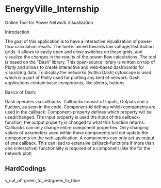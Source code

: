 # EnergyVille_Internship
 Online Tool for Power Network Visualization

Introduction

The goal of this application is to have a interactive visualization of power-flow calculation results.
The tool is aimed towards low voltage/Distribution grids. 
It allows to easily open and close switches on these grids, and visualize the changes in the results of the power-flow calculations. 
The tool is based on the ”Dash” library. This open-source library is written on top of Plotly and allows to create interactive and web-based dashboards for visualizing data.
To display the networks (within Dash) cytoscape is used, which is a part of Plotly used for plotting any kind of network.
Dash applications contain basic components, like sliders, buttons

Basics of Dash:

Dash operates via callbacks. Callbacks consist of Inputs, Outputs and a Fuction, as seen in the code. 
Component-id defines which components are used in the callback. Component-property defines which property will be used/changed. 
The input property is used the input of the callback-function, the output property is changed to what this function returns.
Callbacks can only change entire component properties. 
Only changing values of parameters used within these components will not update the components on the web-application.
A components can only act as output of one callback. 
This can lead to extensive callback-functions if more than one (interactive) functionality is required of a component (like the for the network plot)

## HardCodings

v_cut_off
green_to_red/green_to_blue
